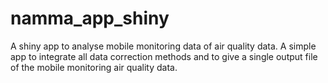# namma_app_shiny
A shiny app to analyse mobile monitoring data of air quality data.
A simple app to integrate all data correction methods and to give a single output file of the mobile monitoring air quality data.
